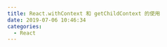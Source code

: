 ```yaml
---
title: React.withContext 和 getChildContext 的使用
date: 2019-07-06 10:46:34
categories:
  - React
---
```


